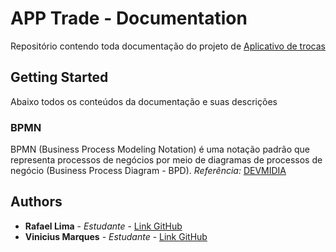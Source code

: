 # APP Trade - Documentation

Repositório contendo toda documentação do projeto de [Aplicativo de trocas](https://github.com/RafaelLimaReis/app-trade)

## Getting Started

Abaixo todos os conteúdos da documentação e suas descrições

### BPMN

BPMN (Business Process Modeling Notation) é uma notação padrão que representa processos de negócios por meio de diagramas de processos de negócio (Business Process Diagram - BPD).
*Referência:* [DEVMIDIA](https://www.devmedia.com.br/introducao-ao-business-process-modeling-notation-bpmn/29892)

## Authors

* **Rafael Lima** - *Estudante* - [Link GitHub](https://github.com/RafaelLimaReis)
* **Vinicius Marques** - *Estudante* - [Link GitHub](https://github.com/viniiciusmarques)